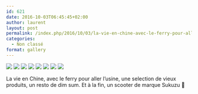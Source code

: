 ```yaml
---
id: 621
date: 2016-10-03T06:45:45+02:00
author: laurent
layout: post
permalink: /index.php/2016/10/03/la-vie-en-chine-avec-le-ferry-pour-aller-lusine/
categories:
  - Non classé
format: gallery
---
```

<img src="/images/2016/10/tumblr_oeglg9zQA51uuvt0bo2_1280.jpg" />
<img src="/images/2016/10/tumblr_oeglg9zQA51uuvt0bo6_1280.jpg" />
<img src="/images/2016/10/tumblr_oeglg9zQA51uuvt0bo3_1280.jpg" />
<img src="/images/2016/10/tumblr_oeglg9zQA51uuvt0bo1_1280.jpg" />
<img src="/images/2016/10/tumblr_oeglg9zQA51uuvt0bo4_1280.jpg" />
<img src="/images/2016/10/tumblr_oeglg9zQA51uuvt0bo7_1280.jpg" />
<img src="/images/2016/10/tumblr_oeglg9zQA51uuvt0bo5_1280.jpg" />
<img src="/images/2016/10/tumblr_oeglg9zQA51uuvt0bo8_1280.jpg" />

La vie en Chine, avec le ferry pour aller l’usine, une selection de vieux produits, un resto de dim sum. Et à la fin, un scooter de marque Sukuzu 🙂